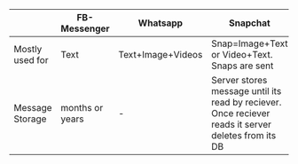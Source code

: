 ||FB-Messenger|Whatsapp|Snapchat|
|---|---|---|---|
|Mostly used for|Text|Text+Image+Videos|Snap=Image+Text or Video+Text. Snaps are sent|
|Message Storage|months or years|-|Server stores message until its read by reciever. Once reciever reads it server deletes from its DB|
